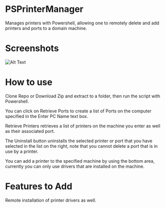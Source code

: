 # PSPrinterManager
Manages printers with Powershell, allowing one to remotely delete and add printers and ports to a domain machine.

# Screenshots
![Alt Text](http://i.imgur.com/5yQIU2j.png)

# How to use
Clone Repo or Download Zip and extract to a folder, then run the script with Powershell.

You can click on Retrieve Ports to create a list of Ports on the computer specified in the Enter PC Name text box.

Retrieve Printers retrieves a list of printers on the machine you enter as well as their associated port.

The Uninstall button uninstalls the selected printer or port that you have selected in the list on the right, note that you cannot delete a port that is in use by a printer.

You can add a printer to the specified machine by using the bottom area, currently you can only use drivers that are installed on the machine.

# Features to Add
Remote installation of printer drivers as well.
